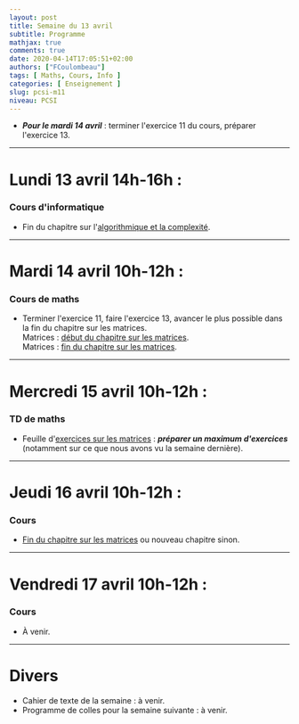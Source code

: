 ```yaml
---
layout: post
title: Semaine du 13 avril
subtitle: Programme
mathjax: true
comments: true
date: 2020-04-14T17:05:51+02:00
authors: ["FCoulombeau"]
tags: [ Maths, Cours, Info ]
categories: [ Enseignement ]
slug: pcsi-m11
niveau: PCSI
---
```


- **_Pour le mardi 14 avril_** : terminer l'exercice 11 du cours, préparer l'exercice 13.

---

# Lundi 13 avril 14h-16h :
### Cours d'informatique

- Fin du chapitre sur l'[algorithmique et la complexité](https://fcoulombeau.github.io/cours/PCSI-Info-30032020.pdf).
  
---

# Mardi 14 avril 10h-12h :
### Cours de maths
- Terminer l'exercice 11, faire l'exercice 13, avancer le plus possible dans la fin du chapitre sur les matrices.  
  Matrices : [début du chapitre sur les matrices](https://fcoulombeau.github.io/cours/PCSI-Cours-09042020.pdf).  
  Matrices : [fin du chapitre sur les matrices](https://fcoulombeau.github.io/cours/PCSI-Cours-10042020.pdf).

---

# Mercredi 15 avril 10h-12h : 
### TD de maths
- Feuille d'[exercices sur les matrices](https://fcoulombeau.github.io/cours/PCSI-Exo-09042020.pdf) : **_préparer un maximum d'exercices_** (notamment sur ce que nous avons vu la semaine dernière).

---

# Jeudi 16 avril 10h-12h : 
### Cours

- [Fin du chapitre sur les matrices](https://fcoulombeau.github.io/cours/PCSI-Cours-10042020.pdf) ou nouveau chapitre sinon.

---

# Vendredi 17 avril 10h-12h : 
### Cours

- À venir.

---

# Divers

- Cahier de texte de la semaine : à venir.
- Programme de colles pour la semaine suivante : à venir.